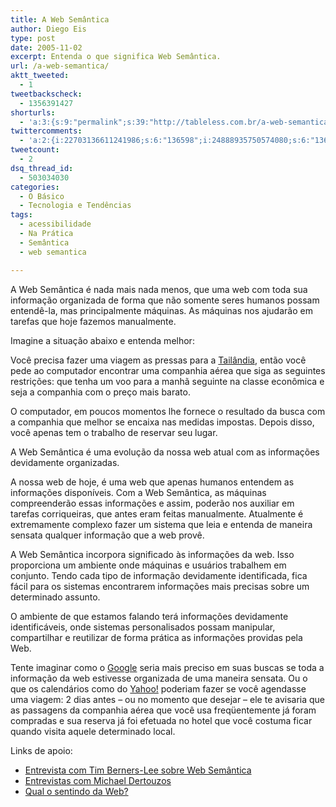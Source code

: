 ```yaml
---
title: A Web Semântica
author: Diego Eis
type: post
date: 2005-11-02
excerpt: Entenda o que significa Web Semântica.
url: /a-web-semantica/
aktt_tweeted:
  - 1
tweetbackscheck:
  - 1356391427
shorturls:
  - 'a:3:{s:9:"permalink";s:39:"http://tableless.com.br/a-web-semantica";s:7:"tinyurl";s:26:"http://tinyurl.com/3n5m3j2";s:4:"isgd";s:19:"http://is.gd/CiuB6K";}'
twittercomments:
  - 'a:2:{i:22703136611241986;s:6:"136598";i:24888935750574080;s:6:"136670";}'
tweetcount:
  - 2
dsq_thread_id:
  - 503034030
categories:
  - O Básico
  - Tecnologia e Tendências
tags:
  - acessibilidade
  - Na Prática
  - Semântica
  - web semantica

---
```

A Web Semântica é nada mais nada menos, que uma web com toda sua informação organizada de forma que não somente seres humanos possam entendê-la, mas principalmente máquinas. As máquinas nos ajudarão em tarefas que hoje fazemos manualmente.

Imagine a situação abaixo e entenda melhor:
  
Você precisa fazer uma viagem as pressas para a [Tailândia][1], então você pede ao computador encontrar uma companhia aérea que siga as seguintes restrições: que tenha um voo para a manhã seguinte na classe econômica e seja a companhia com o preço mais barato.
  
O computador, em poucos momentos lhe fornece o resultado da busca com a companhia que melhor se encaixa nas medidas impostas. Depois disso, você apenas tem o trabalho de reservar seu lugar.

A Web Semântica é uma evolução da nossa web atual com as informações devidamente organizadas.
  
A nossa web de hoje, é uma web que apenas humanos entendem as informações disponíveis. Com a Web Semântica, as máquinas compreenderão essas informações e assim, poderão nos auxiliar em tarefas corriqueiras, que antes eram feitas manualmente. Atualmente é extremamente complexo fazer um sistema que leia e entenda de maneira sensata qualquer informação que a web provê.

A Web Semântica incorpora significado às informações da web. Isso proporciona um ambiente onde máquinas e usuários trabalhem em conjunto. Tendo cada tipo de informação devidamente identificada, fica fácil para os sistemas encontrarem informações mais precisas sobre um determinado assunto.

O ambiente de que estamos falando terá informações devidamente identificáveis, onde sistemas personalisados possam manipular, compartilhar e reutilizar de forma prática as informações providas pela Web.

Tente imaginar como o [Google][2] seria mais preciso em suas buscas se toda a informação da web estivesse organizada de uma maneira sensata. Ou o que os calendários como do [Yahoo!][3] poderiam fazer se você agendasse uma viagem: 2 dias antes &#8211; ou no momento que desejar &#8211; ele te avisaria que as passagens da companhia aérea que você usa freqüentemente já foram compradas e sua reserva já foi efetuada no hotel que você costuma ficar quando visita aquele determinado local.

Links de apoio:

  * [Entrevista com Tim Berners-Lee sobre Web Semântica][4]
  * [Entrevistas com Michael Dertouzos][5]
  * [Qual o sentindo da Web?][6]

 [1]: http://www.asia-atlas.com/thailand.htm
 [2]: http://www.google.com/
 [3]: http://www.yahoo.com/
 [4]: http://www.consortiuminfo.org/bulletins/semanticweb.php
 [5]: http://www.dimap.ufrn.br/%7Ejair/piu/artigos/Dertouzos.html
 [6]: http://www.comciencia.br/reportagens/internet/net08.htm